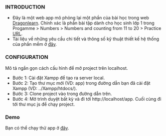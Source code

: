 ### INTRODUCTION
- Đây là một web app mô phỏng lại một phần của bài học trong web [Dragonlearn](https://dragonlearn.in/). Chính xác là phần bài tập dành cho học sinh lớp 1 trong Progamme > Numbers > Numbers and counting from 11 to 20 > Practice [URL](https://dragonlearn.in/teachers/g/61435/subjects/1/course_programs/1/lessons/16305).
- Tài liệu về những yêu cầu chi tiết và thông số kỹ thuật thiết kế hệ thống của phần mềm ở [đây](https://docs.google.com/document/d/1Z0CBu1Y-sb4CmYMHbiAlBcE8lzbSeC_xZUGhhBQNQ9U/edit#heading=h.hgyob1j16u7m).

### CONFIGURATION
Mô tả ngắn gọn cách cấu hình để mở project trên localhost.
- Bước 1: Cài đặt Xampp để tạo ra server local.
- Bước 2: Tạo thư mục mới (VD: app) trong đường dẫn bạn đã cài đặt Xampp (VD: ../Xampp/htdocs/).
- Bước 3: Clone project vào trong đường dẫn trên.
- Bước 4: Mở trình duyệt bất kỳ và đi tới http://localhost/app. Cuối cùng đi tới thư mục js để chạy project.

### Demo
Bạn có thể chạy thử app ở [đây](https://nat1804.github.io/Dragonlearn_NumberAndCountingFrom11To20_Practice/js/).

